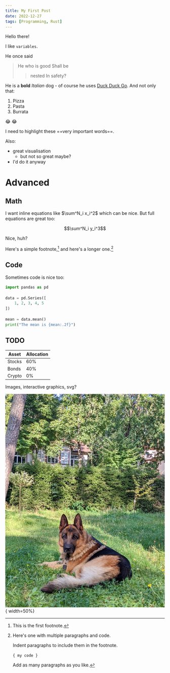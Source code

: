 ```yaml
---
title: My First Post
date: 2022-12-27
tags: [Programming, Rust]
---
```


Hello there!

I like `variables`.

He once said 
> He who is good
> Shall be
> > nested
> In safety?

He is a **bold** _Italian_ dog - of course he uses [Duck Duck Go](https://duckduckgo.com). And not only that:

1. Pizza
2. Pasta
3. Burrata

:joy: :joy:

I need to highlight these ==very important words==.


Also:

* great visualisation
  * but not so great maybe?
* I'd do it anyway

# Advanced

## Math

I want inline equations like $\sum^N_i x_i^2$ which can be nice. But full equations are great too:

$$\sum^N_i y_i^3$$

Nice, huh?

Here's a simple footnote,[^1] and here's a longer one.[^bignote]

[^1]: This is the first footnote.

[^bignote]: Here's one with multiple paragraphs and code.

    Indent paragraphs to include them in the footnote.

    `{ my code }`

    Add as many paragraphs as you like.

## Code

Sometimes code is nice too:
```python
import pandas as pd

data = pd.Series([
    1, 2, 3, 4, 5
])

mean = data.mean()
print("The mean is {mean:.2f}")
```

## TODO

| Asset      | Allocation |
| ----------- | ----------- |
| Stocks      | 60%       |
| Bonds   | 40%        |
| Crypto | 0% |

Images, interactive graphics, svg?

![A good doggo? Time will tell](images/PXL_20220814_144025581%20Large.jpeg){ width=50%}

